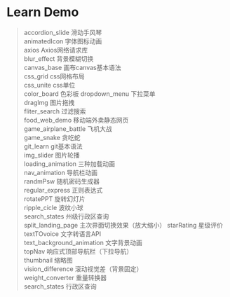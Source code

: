 # Learn Demo

>accordion_slide 滑动手风琴  
>animatedIcon 字体图标动画  
>axios Axios网络请求库  
>blur_effect 背景模糊切换  
>canvas_base 画布canvas基本语法  
>css_grid css网格布局  
>css_unite css单位  
>color_board 色彩板
>dropdown_menu 下拉菜单  
>dragImg 图片拖拽  
>fliter_search 过滤搜索  
>food_web_demo 移动端外卖静态网页  
>game_airplane_battle 飞机大战  
>game_snake 贪吃蛇  
>git_learn git基本语法  
>img_slider 图片轮播  
>loading_animation 三种加载动画  
>nav_animation 导航栏动画  
>randmPsw 随机密码生成器  
>regular_express 正则表达式  
>rotatePPT 旋转幻灯片  
>ripple_cicle 波纹小球   
>search_states  州级行政区查询  
>split_landing_page 主次界面切换效果（放大缩小） 
>starRating  星级评价 
>textTOvoice 文字转语言API  
>text_background_animation 文字背景动画  
>topNav 响应式顶部导航栏（下拉导航）  
>thumbnail 缩略图  
>vision_difference 滚动视觉差（背景固定）  
>weight_converter 重量转换器  
>search_states 行政区查询  
